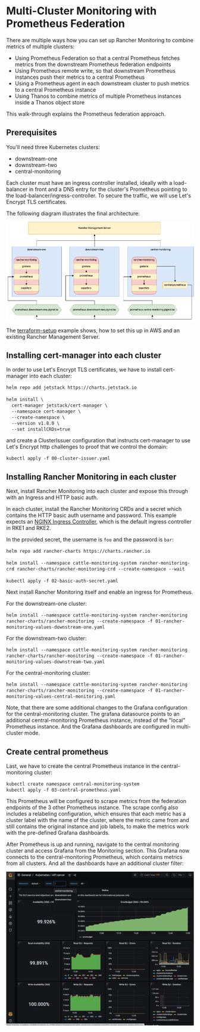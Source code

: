 # Multi-Cluster Monitoring with Prometheus Federation

There are multiple ways how you can set up Rancher Monitoring to combine metrics of multiple clusters:

* Using Prometheus Federation so that a central Prometheus fetches metrics from the downstream Prometheus federation endpoints
* Using Prometheus remote write, so that downstream Prometheus instances push their metrics to a central Prometheus
* Using a Prometheus agent in each downstream cluster to push metrics to a central Prometheus instance
* Using Thanos to combine metrics of multiple Prometheus instances inside a Thanos object store

This walk-through explains the Prometheus federation approach.

## Prerequisites

You'll need three Kubernetes clusters:

* downstream-one
* downstream-two
* central-monitoring

Each cluster must have an ingress controller installed, ideally with a load-balancer in front and a DNS entry for the cluster's Prometheus pointing to the load-balancer/ingress-controller. To secure the traffic, we will use Let's Encrypt TLS certificates.

The following diagram illustrates the final architecture:

![Architecture](architecture.png)

The [terraform-setup](./terraform-setup) example shows, how to set this up in AWS and an existing Rancher Management Server.

## Installing cert-manager into each cluster

In order to use Let's Encrypt TLS certificates, we have to install cert-manager into each cluster:

```shell
helm repo add jetstack https://charts.jetstack.io

helm install \
  cert-manager jetstack/cert-manager \
  --namespace cert-manager \
  --create-namespace \
  --version v1.8.0 \
  --set installCRDs=true
```

and create a ClusterIssuer configuration that instructs cert-manager to use Let's Encrypt http challenges to proof that we control the domain:

```shell
kubectl apply -f 00-cluster-issuer.yaml
```

## Installing Rancher Monitoring in each cluster

Next, install Rancher Monitoring into each cluster and expose this through with an Ingress and HTTP basic auth.

In each cluster, install the Rancher Monitoring CRDs and a secret which contains the HTTP basic auth username and password. This example expects an [NGINX Ingress Controller](https://kubernetes.github.io/ingress-nginx/), which is the default ingress controller in RKE1 and RKE2.

In the provided secret, the username is `foo` and the password is `bar`:

```shell
helm repo add rancher-charts https://charts.rancher.io

helm install --namespace cattle-monitoring-system rancher-monitoring-crd rancher-charts/rancher-monitoring-crd --create-namespace --wait

kubectl apply -f 02-basic-auth-secret.yaml 
```

Next install Rancher Monitoring itself and enable an ingress for Prometheus.

For the downstream-one cluster:

```shell
helm install --namespace cattle-monitoring-system rancher-monitoring rancher-charts/rancher-monitoring --create-namespace -f 01-rancher-monitoring-values-downstream-one.yaml
```

For the downstream-two cluster:

```shell
helm install --namespace cattle-monitoring-system rancher-monitoring rancher-charts/rancher-monitoring --create-namespace -f 01-rancher-monitoring-values-downstream-two.yaml
```

For the central-monitoring cluster:

```shell
helm install --namespace cattle-monitoring-system rancher-monitoring rancher-charts/rancher-monitoring --create-namespace -f 01-rancher-monitoring-values-central-monitoring.yaml
```

Note, that there are some additional changes to the Grafana configuration for the central-monitoring cluster. The grafana datasource points to an additional central-monitoring Prometheus instance, instead of the "local" Prometheus instance. And the Grafana dashboards are configured in multi-cluster mode.

## Create central prometheus

Last, we have to create the central Prometheus instance in the central-monitoring cluster:

```shell
kubectl create namespace central-monitoring-system
kubectl apply -f 03-central-prometheus.yaml
```

This Prometheus will be configured to scrape metrics from the federation endpoints of the 3 other Prometheus instance. The scrape config also includes a relabeling configuration, which ensures that each metric has a cluster label with the name of the cluster, where the metric came from and still contains the original instance and job labels, to make the metrics work with the pre-defined Grafana dashboards.

After Prometheus is up and running, navigate to the central monitoring cluster and access Grafana from the Monitoring section. This Grafana now connects to the central-monitoring Prometheus, which contains metrics from all clusters. And all the dashboards have an additional cluster filter:

![Grafana Dashboard](grafana-dashboard.png)
